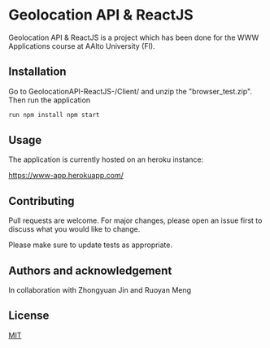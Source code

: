 # Geolocation API & ReactJS

Geolocation API & ReactJS is a project which has been done for the WWW Applications course at AAlto University (FI).

## Installation

Go to GeolocationAPI-ReactJS-/Client/ and unzip the "browser_test.zip". Then run the application

```bash
run npm install npm start
```

## Usage

The application is currently hosted on an heroku instance:

https://www-app.herokuapp.com/

## Contributing
Pull requests are welcome. For major changes, please open an issue first to discuss what you would like to change.

Please make sure to update tests as appropriate.

## Authors and acknowledgement
In collaboration with Zhongyuan Jin and Ruoyan Meng

## License
[MIT](https://choosealicense.com/licenses/mit/)
